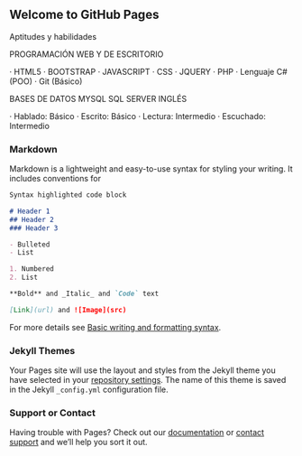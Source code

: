 ## Welcome to GitHub Pages
Aptitudes y habilidades

PROGRAMACIÓN WEB Y DE ESCRITORIO
 
·	HTML5
·	BOOTSTRAP
·	JAVASCRIPT
·	CSS
·	JQUERY
·	PHP
·	Lenguaje C# (POO)
·	Git (Básico)
 
BASES DE DATOS
MYSQL
SQL SERVER
INGLÉS
 
·	Hablado: Básico
·	Escrito: Básico
·	Lectura: Intermedio
·	Escuchado: Intermedio


### Markdown

Markdown is a lightweight and easy-to-use syntax for styling your writing. It includes conventions for

```markdown
Syntax highlighted code block

# Header 1
## Header 2
### Header 3

- Bulleted
- List

1. Numbered
2. List

**Bold** and _Italic_ and `Code` text

[Link](url) and ![Image](src)
```

For more details see [Basic writing and formatting syntax](https://docs.github.com/en/github/writing-on-github/getting-started-with-writing-and-formatting-on-github/basic-writing-and-formatting-syntax).

### Jekyll Themes

Your Pages site will use the layout and styles from the Jekyll theme you have selected in your [repository settings](https://github.com/DavTestFireReact/DavTestFireReact.github.io/settings/pages). The name of this theme is saved in the Jekyll `_config.yml` configuration file.

### Support or Contact

Having trouble with Pages? Check out our [documentation](https://docs.github.com/categories/github-pages-basics/) or [contact support](https://support.github.com/contact) and we’ll help you sort it out.
